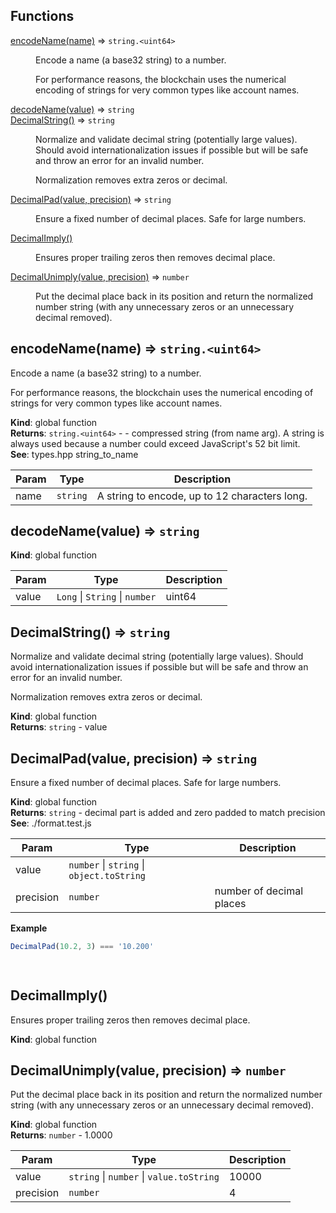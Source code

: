 ## Functions

<dl>
<dt><a href="#encodeName">encodeName(name)</a> ⇒ <code>string.&lt;uint64&gt;</code></dt>
<dd><p>Encode a name (a base32 string) to a number.</p>
<p>  For performance reasons, the blockchain uses the numerical encoding of strings
  for very common types like account names.</p>
</dd>
<dt><a href="#decodeName">decodeName(value)</a> ⇒ <code>string</code></dt>
<dd></dd>
<dt><a href="#DecimalString">DecimalString()</a> ⇒ <code>string</code></dt>
<dd><p>Normalize and validate decimal string (potentially large values).  Should
  avoid internationalization issues if possible but will be safe and
  throw an error for an invalid number.</p>
<p>  Normalization removes extra zeros or decimal.</p>
</dd>
<dt><a href="#DecimalPad">DecimalPad(value, precision)</a> ⇒ <code>string</code></dt>
<dd><p>Ensure a fixed number of decimal places.  Safe for large numbers.</p>
</dd>
<dt><a href="#DecimalImply">DecimalImply()</a></dt>
<dd><p>Ensures proper trailing zeros then removes decimal place.</p>
</dd>
<dt><a href="#DecimalUnimply">DecimalUnimply(value, precision)</a> ⇒ <code>number</code></dt>
<dd><p>Put the decimal place back in its position and return the normalized number
  string (with any unnecessary zeros or an unnecessary decimal removed).</p>
</dd>
</dl>

<a name="encodeName"></a>

## encodeName(name) ⇒ <code>string.&lt;uint64&gt;</code>
Encode a name (a base32 string) to a number.

  For performance reasons, the blockchain uses the numerical encoding of strings
  for very common types like account names.

**Kind**: global function  
**Returns**: <code>string.&lt;uint64&gt;</code> - - compressed string (from name arg).  A string is
    always used because a number could exceed JavaScript's 52 bit limit.  
**See**: types.hpp string_to_name  

| Param | Type | Description |
| --- | --- | --- |
| name | <code>string</code> | A string to encode, up to 12 characters long. |

<a name="decodeName"></a>

## decodeName(value) ⇒ <code>string</code>
**Kind**: global function  

| Param | Type | Description |
| --- | --- | --- |
| value | <code>Long</code> \| <code>String</code> \| <code>number</code> | uint64 |

<a name="DecimalString"></a>

## DecimalString() ⇒ <code>string</code>
Normalize and validate decimal string (potentially large values).  Should
  avoid internationalization issues if possible but will be safe and
  throw an error for an invalid number.

  Normalization removes extra zeros or decimal.

**Kind**: global function  
**Returns**: <code>string</code> - value  
<a name="DecimalPad"></a>

## DecimalPad(value, precision) ⇒ <code>string</code>
Ensure a fixed number of decimal places.  Safe for large numbers.

**Kind**: global function  
**Returns**: <code>string</code> - decimal part is added and zero padded to match precision  
**See**: ./format.test.js  

| Param | Type | Description |
| --- | --- | --- |
| value | <code>number</code> \| <code>string</code> \| <code>object.toString</code> |  |
| precision | <code>number</code> | number of decimal places |

**Example**  
```js
DecimalPad(10.2, 3) === '10.200'

  
```
<a name="DecimalImply"></a>

## DecimalImply()
Ensures proper trailing zeros then removes decimal place.

**Kind**: global function  
<a name="DecimalUnimply"></a>

## DecimalUnimply(value, precision) ⇒ <code>number</code>
Put the decimal place back in its position and return the normalized number
  string (with any unnecessary zeros or an unnecessary decimal removed).

**Kind**: global function  
**Returns**: <code>number</code> - 1.0000  

| Param | Type | Description |
| --- | --- | --- |
| value | <code>string</code> \| <code>number</code> \| <code>value.toString</code> | 10000 |
| precision | <code>number</code> | 4 |

